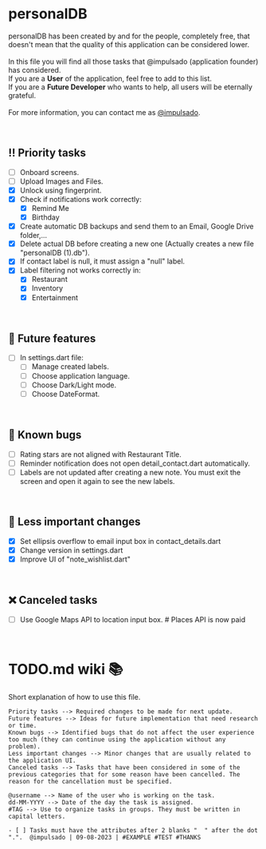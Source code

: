 # personalDB
personalDB has been created by and for the people, completely free, that doesn't mean that the quality of this application can be considered lower.
<br/>
<br/>
In this file you will find all those tasks that @impulsado (application founder) has considered. <br/>
If you are a **User** of the application, feel free to add to this list. <br/>
If you are a **Future Developer** who wants to help, all users will be eternally grateful. 
<br/>
<br/>
For more information, you can contact me as [@impulsado](https://t.me/impulsado).

<br/>

## ‼ Priority tasks
- [ ] Onboard screens.
- [ ] Upload Images and Files.
- [X] Unlock using fingerprint.
- [X] Check if notifications work correctly:
  - [X] Remind Me
  - [X] Birthday
- [X] Create automatic DB backups and send them to an Email, Google Drive folder,...
- [X] Delete actual DB before creating a new one (Actually creates a new file "personalDB (1).db").
- [X] If contact label is null, it must assign a "null" label.
- [X] Label filtering not works correctly in:
    - [X] Restaurant
    - [X] Inventory
    - [X] Entertainment

<br/>

## 🌺 Future features
- [ ] In  settings.dart file:
    - [ ] Manage created labels.
    - [ ] Choose application language.
    - [ ] Choose Dark/Light mode.
    - [ ] Choose DateFormat.

<br/>

## 🦗 Known bugs
- [ ] Rating stars are not aligned with Restaurant Title.
- [ ] Reminder notification does not open detail_contact.dart automatically.
- [ ] Labels are not updated after creating a new note. You must exit the screen and open it again to see the new labels.

<br/>

## 🔧 Less important changes
- [X] Set ellipsis overflow to email input box in contact_details.dart
- [X] Change version in settings.dart
- [X] Improve UI of "note_wishlist.dart"

<br/>

## ❌ Canceled tasks
- [ ] Use Google Maps API to location input box.  # Places API is now paid

<br/>

# TODO.md wiki 📚
Short explanation of how to use this file.<br/>

```Symbology of checkboxes
Priority tasks --> Required changes to be made for next update.
Future features --> Ideas for future implementation that need research or time. 
Known bugs --> Identified bugs that do not affect the user experience too much (they can continue using the application without any problem).
Less important changes --> Minor changes that are usually related to the application UI.
Canceled tasks --> Tasks that have been considered in some of the previous categories that for some reason have been cancelled. The reason for the cancellation must be specified.
```

```Task attributes
@username --> Name of the user who is working on the task.
dd-MM-YYYY --> Date of the day the task is assigned.
#TAG --> Use to organize tasks in groups. They must be written in capital letters.

- [ ] Tasks must have the attributes after 2 blanks "  " after the dot ".".  @impulsado | 09-08-2023 | #EXAMPLE #TEST #THANKS
```

